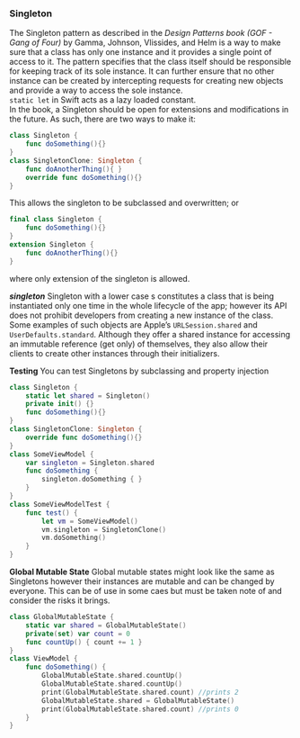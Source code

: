
### Singleton

The Singleton pattern as described in the *Design Patterns book (GOF - Gang of Four)* by Gamma, Johnson, Vlissides, and Helm is a way to make sure that a class has only one instance and it provides a single point of access to it. The pattern specifies that the class itself should be responsible for keeping track of its sole instance. It can further ensure that no other instance can be created by intercepting requests for creating new objects and provide a way to access the sole instance.
\
`static let` in Swift acts as a lazy loaded constant.
\
In the book, a Singleton should be open for extensions and modifications in the future. As such, there are two ways to make it:

```swift
class Singleton {
    func doSomething(){}
}
class SingletonClone: Singleton {
    func doAnotherThing(){ }
    override func doSomething(){}
}
```

This allows the singleton to be subclassed and overwritten; or
```swift
final class Singleton {
    func doSomething(){}
}
extension Singleton {
    func doAnotherThing(){}
}
```

where only extension of the singleton is allowed.

***singleton***
Singleton with a lower case s constitutes a class that is being instantiated only one time in the whole lifecycle of the app; however its API does not prohibit developers from creating a new instance of the class.
\
Some examples of such objects are Apple’s `URLSession.shared` and `UserDefaults.standard`. Although they offer a shared instance for accessing an immutable reference (get only) of themselves, they also allow their clients to create other instances through their initializers.

**Testing**
You can test Singletons by subclassing and property injection

```swift
class Singleton {
    static let shared = Singleton()
    private init() {}
    func doSomething(){}
}
class SingletonClone: Singleton {
    override func doSomething(){}
}
class SomeViewModel {
    var singleton = Singleton.shared
    func doSomething {
        singleton.doSomething { }
    }
}
class SomeViewModelTest {
    func test() {
        let vm = SomeViewModel()
        vm.singleton = SingletonClone()
        vm.doSomething()
    }
}
```
**Global Mutable State**
Global mutable states might look like the same as Singletons however their instances are mutable and can be changed by everyone. This can be of use in some caes but must be taken note of and consider the risks it brings.

```swift
class GlobalMutableState {
    static var shared = GlobalMutableState()
    private(set) var count = 0
    func countUp() { count += 1 }
}
class ViewModel {
    func doSomething() {
        GlobalMutableState.shared.countUp()
        GlobalMutableState.shared.countUp()
        print(GlobalMutableState.shared.count) //prints 2
        GlobalMutableState.shared = GlobalMutableState()
        print(GlobalMutableState.shared.count) //prints 0
    }
} 
```
